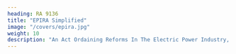 ```yaml
---
heading: RA 9136
title: "EPIRA Simplified"
image: "/covers/epira.jpg"
weight: 10
description: "An Act Ordaining Reforms In The Electric Power Industry, Amending For The Purpose Certain Laws And For Other Purposes"
---
```



